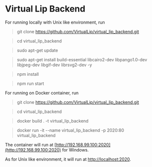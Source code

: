 # Virtual Lip Backend

For running locally with Unix like environment, run 

> git clone https://github.com/VirtualLip/virtual_lip_backend.git

> cd virtual_lip_backend
 
> sudo apt-get update
 
> sudo apt-get install build-essential libcairo2-dev libpango1.0-dev libjpeg-dev libgif-dev librsvg2-dev -y
 
> npm install
 
> npm run start

For running on Docker container, run

> git clone https://github.com/VirtualLip/virtual_lip_backend.git

> cd virtual_lip_backend

> docker build . -t virtual_lip_backend

> docker run -it --name virtual_lip_backend -p 2020:80 virtual_lip_backend

The container will run at [http://192.168.99.100:2020](http://192.168.99.100:2020) for Windows.

As for Unix like environment, it will run at [http://localhost:2020](http://localhost:2020).